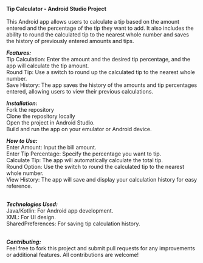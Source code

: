 **Tip Calculator - Android Studio Project** <br> <br>
This Android app allows users to calculate a tip based on the amount entered and the percentage of the tip they want to add. It also includes the ability to round the calculated tip to the nearest whole number and saves the history of previously entered amounts and tips.

<b>*Features:*<br></b>
Tip Calculation: Enter the amount and the desired tip percentage, and the app will calculate the tip amount. <br>
Round Tip: Use a switch to round up the calculated tip to the nearest whole number. <br>
Save History: The app saves the history of the amounts and tip percentages entered, allowing users to view their previous calculations. <br>


<b>*Installation:*</b> <br>
  Fork the repository <br>
  Clone the repository locally <br>
  Open the project in Android Studio. <br>
  Build and run the app on your emulator or Android device. <br>

<b>*How to Use:*</b> <br>
  Enter Amount: Input the bill amount. <br>
  Enter Tip Percentage: Specify the percentage you want to tip. <br>
  Calculate Tip: The app will automatically calculate the total tip. <br>
  Round Option: Use the switch to round the calculated tip to the nearest whole number. <br>
  View History: The app will save and display your calculation history for easy reference. <br><br>
  
<b>*Technologies Used:*</b><br>
  Java/Kotlin: For Android app development. <br>
  XML: For UI design. <br>
  SharedPreferences: For saving tip calculation history. <br><br>
  
<b>*Contributing:*</b><br>
Feel free to fork this project and submit pull requests for any improvements or additional features. All contributions are welcome! <br>

